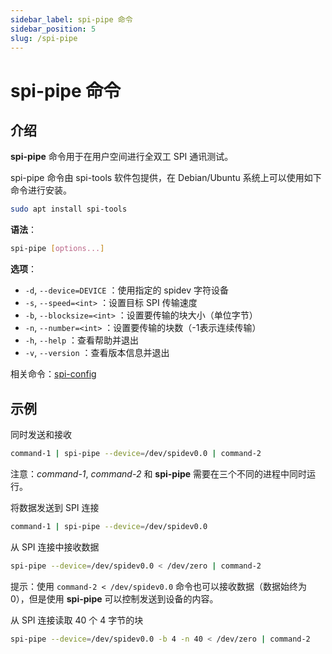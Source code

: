 ```yaml
---
sidebar_label: spi-pipe 命令
sidebar_position: 5
slug: /spi-pipe
---
```


# spi-pipe 命令



## 介绍

**spi-pipe** 命令用于在用户空间进行全双工 SPI 通讯测试。

spi-pipe 命令由 spi-tools 软件包提供，在 Debian/Ubuntu 系统上可以使用如下命令进行安装。

```bash
sudo apt install spi-tools
```

**语法**：

```bash
spi-pipe [options...]
```

**选项**：

- `-d`, `--device=DEVICE` ：使用指定的 spidev 字符设备
- `-s`, `--speed=<int>` ：设置目标 SPI 传输速度
- `-b`, `--blocksize=<int>` ：设置要传输的块大小（单位字节）
- `-n`, `--number=<int>` ：设置要传输的块数（-1表示连续传输）
- `-h`, `--help` ：查看帮助并退出
- `-v`, `--version` ：查看版本信息并退出

相关命令：[spi-config](/linux-command/spi-config)



## 示例

同时发送和接收

```bash
command-1 | spi-pipe --device=/dev/spidev0.0 | command-2
```

注意：*command-1*, *command-2* 和 **spi-pipe** 需要在三个不同的进程中同时运行。

将数据发送到 SPI 连接

```bash
command-1 | spi-pipe --device=/dev/spidev0.0
```

从 SPI 连接中接收数据

```bash
spi-pipe --device=/dev/spidev0.0 < /dev/zero | command-2
```

提示：使用 `command-2 < /dev/spidev0.0` 命令也可以接收数据（数据始终为 0），但是使用 **spi-pipe** 可以控制发送到设备的内容。

从 SPI 连接读取 40 个 4 字节的块

```bash
spi-pipe --device=/dev/spidev0.0 -b 4 -n 40 < /dev/zero | command-2
```

